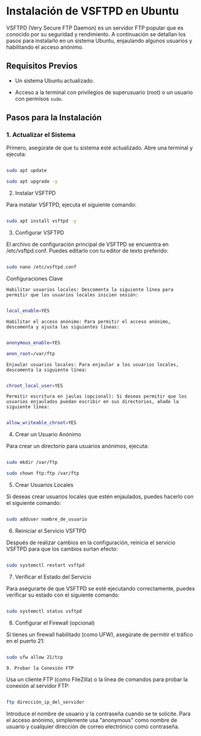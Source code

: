 # Instalación de VSFTPD en Ubuntu


VSFTPD (Very Secure FTP Daemon) es un servidor FTP popular que es conocido por su seguridad y rendimiento. A continuación se detallan los pasos para instalarlo en un sistema Ubuntu, enjaulando algunos usuarios y habilitando el acceso anónimo.


## Requisitos Previos


- Un sistema Ubuntu actualizado.

- Acceso a la terminal con privilegios de superusuario (root) o un usuario con permisos `sudo`.


## Pasos para la Instalación


### 1. Actualizar el Sistema


Primero, asegúrate de que tu sistema esté actualizado. Abre una terminal y ejecuta:


```bash

sudo apt update

sudo apt upgrade -y
```
2. Instalar VSFTPD

Para instalar VSFTPD, ejecuta el siguiente comando:

```bash

sudo apt install vsftpd -y
```
3. Configurar VSFTPD

El archivo de configuración principal de VSFTPD se encuentra en /etc/vsftpd.conf. Puedes editarlo con tu editor de texto preferido:

```bash

sudo nano /etc/vsftpd.conf
```
Configuraciones Clave

    Habilitar usuarios locales: Descomenta la siguiente línea para permitir que los usuarios locales inicien sesión:

```bash

local_enable=YES
```
    Habilitar el acceso anónimo: Para permitir el acceso anónimo, descomenta y ajusta las siguientes líneas:

```bash

anonymous_enable=YES

anon_root=/var/ftp
```
    Enjaular usuarios locales: Para enjaular a los usuarios locales, descomenta la siguiente línea:

```bash

chroot_local_user=YES
```
    Permitir escritura en jaulas (opcional): Si deseas permitir que los usuarios enjaulados puedan escribir en sus directorios, añade la siguiente línea:

```bash

allow_writeable_chroot=YES
```
4. Crear un Usuario Anónimo

Para crear un directorio para usuarios anónimos, ejecuta:

```bash

sudo mkdir /var/ftp

sudo chown ftp:ftp /var/ftp
```
5. Crear Usuarios Locales

Si deseas crear usuarios locales que estén enjaulados, puedes hacerlo con el siguiente comando:

```bash

sudo adduser nombre_de_usuario
```
6. Reiniciar el Servicio VSFTPD

Después de realizar cambios en la configuración, reinicia el servicio VSFTPD para que los cambios surtan efecto:

```bash

sudo systemctl restart vsftpd
```
7. Verificar el Estado del Servicio

Para asegurarte de que VSFTPD se esté ejecutando correctamente, puedes verificar su estado con el siguiente comando:

```bash

sudo systemctl status vsftpd
```
8. Configurar el Firewall (opcional)

Si tienes un firewall habilitado (como UFW), asegúrate de permitir el tráfico en el puerto 21:

```bash

sudo ufw allow 21/tcp

9. Probar la Conexión FTP
```
Usa un cliente FTP (como FileZilla) o la línea de comandos para probar la conexión al servidor FTP:

```bash

ftp dirección_ip_del_servidor
```
Introduce el nombre de usuario y la contraseña cuando se te solicite. Para el acceso anónimo, simplemente usa "anonymous" como nombre de usuario y cualquier dirección de correo electrónico como contraseña.
